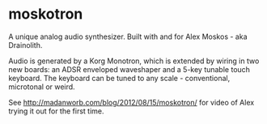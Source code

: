 moskotron
=========

A unique analog audio synthesizer. Built with and for Alex Moskos - aka Drainolith. 

Audio is generated by a Korg Monotron, which is extended by wiring in two new boards: 
an ADSR enveloped waveshaper and a 5-key tunable touch keyboard.
The keyboard can be tuned to any scale - conventional, microtonal or weird.

See http://madanworb.com/blog/2012/08/15/moskotron/ for video of Alex trying it out for the first time.
